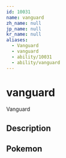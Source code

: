 ```yaml
---
id: 10031
name: vanguard
zh_name: null
jp_name: null
kr_name: null
aliases:
  - Vanguard
  - vanguard
  - ability/10031
  - ability/vanguard
---
```

# vanguard

Vanguard

## Description



## Pokemon




